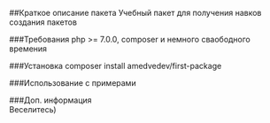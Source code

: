 ##Краткое описание пакета
Учебный пакет для получения навков создания пакетов

###Требования
php >= 7.0.0, composer и немного сваободного времения

###Установка
composer install amedvedev/first-package

###Использование с примерами


###Доп. информация\
Веселитесь)